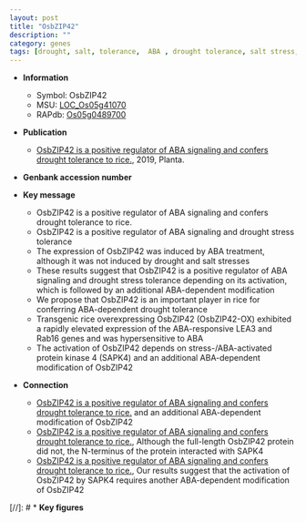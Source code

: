```yaml
---
layout: post
title: "OsbZIP42"
description: ""
category: genes
tags: [drought, salt, tolerance,  ABA , drought tolerance, salt stress, stress, ABA, Kinase, protein kinase, drought stress, drought stress , stress tolerance]
---
```


* **Information**  
    + Symbol: OsbZIP42  
    + MSU: [LOC_Os05g41070](http://rice.plantbiology.msu.edu/cgi-bin/ORF_infopage.cgi?orf=LOC_Os05g41070)  
    + RAPdb: [Os05g0489700](http://rapdb.dna.affrc.go.jp/viewer/gbrowse_details/irgsp1?name=Os05g0489700)  

* **Publication**  
    + [OsbZIP42 is a positive regulator of ABA signaling and confers drought tolerance to rice.](http://www.ncbi.nlm.nih.gov/pubmed?term=OsbZIP42+is+a+positive+regulator+of+ABA+signaling+and+confers+drought+tolerance+to+rice.%5BTitle%5D), 2019, Planta.

* **Genbank accession number**  

* **Key message**  
    + OsbZIP42 is a positive regulator of ABA signaling and confers drought tolerance to rice.
    + OsbZIP42 is a positive regulator of ABA signaling and drought stress tolerance
    + The expression of OsbZIP42 was induced by ABA treatment, although it was not induced by drought and salt stresses
    + These results suggest that OsbZIP42 is a positive regulator of ABA signaling and drought stress tolerance depending on its activation, which is followed by an additional ABA-dependent modification
    + We propose that OsbZIP42 is an important player in rice for conferring ABA-dependent drought tolerance
    + Transgenic rice overexpressing OsbZIP42 (OsbZIP42-OX) exhibited a rapidly elevated expression of the ABA-responsive LEA3 and Rab16 genes and was hypersensitive to ABA
    + The activation of OsbZIP42 depends on stress-/ABA-activated protein kinase 4 (SAPK4) and an additional ABA-dependent modification of OsbZIP42

* **Connection**  
    + [OsbZIP42 is a positive regulator of ABA signaling and confers drought tolerance to rice.](SAPK4) and an additional ABA-dependent modification of OsbZIP42
    + [OsbZIP42 is a positive regulator of ABA signaling and confers drought tolerance to rice.](http://www.ncbi.nlm.nih.gov/pubmed?term=OsbZIP42+is+a+positive+regulator+of+ABA+signaling+and+confers+drought+tolerance+to+rice.%5BTitle%5D),  Although the full-length OsbZIP42 protein did not, the N-terminus of the protein interacted with SAPK4
    + [OsbZIP42 is a positive regulator of ABA signaling and confers drought tolerance to rice.](http://www.ncbi.nlm.nih.gov/pubmed?term=OsbZIP42+is+a+positive+regulator+of+ABA+signaling+and+confers+drought+tolerance+to+rice.%5BTitle%5D),  Our results suggest that the activation of OsbZIP42 by SAPK4 requires another ABA-dependent modification of OsbZIP42

[//]: # * **Key figures**  


